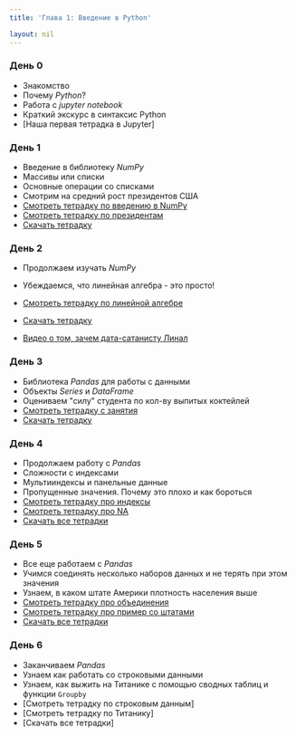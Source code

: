 ```yaml
---
title: 'Глава 1: Введение в Python'

layout: nil
---
```


### День 0

* Знакомство
* Почему _Python_?
* Работа с _jupyter notebook_
* Краткий экскурс в синтаксис Python
* [Наша первая тетрадка в Jupyter]

### День 1

* Введение в библиотеку _NumPy_
* Массивы или списки
* Основные операции со списками
* Смотрим на средний рост президентов США
* [Смотреть тетрадку по введению в NumPy](https://nbviewer.jupyter.org/github/MidiukinM/ML/blob/master/docs/notebooks/Chapter_1/view/Intro_to_numpy.ipynb)
* [Смотреть тетрадку по президентам](https://nbviewer.jupyter.org/github/MidiukinM/ML/blob/master/docs/notebooks/Chapter_1/view/ex_height.ipynb)
* [Скачать тетрадку](https://github.com/MidiukinM/ML/blob/master/docs/notebooks/Chapter_1/Day-1.zip?raw=true)


### День 2

* Продолжаем изучать _NumPy_
* Убеждаемся, что линейная алгебра - это просто!
* [Смотреть тетрадку по линейной алгебре](https://nbviewer.jupyter.org/github/MidiukinM/ML/blob/master/docs/notebooks/Chapter_1/view/linear_alg.ipynb)
* [Скачать тетрадку](https://github.com/MidiukinM/ML/blob/master/docs/notebooks/Chapter_1/Day-2.zip?raw=true)

* [Видео о том, зачем дата-сатанисту Линал](https://www.youtube.com/watch?time_continue=1&v=Or119IXozCM)


### День 3

* Библиотека _Pandas_ для работы с данными
* Объекты _Series_ и _DataFrame_
* Оцениваем "силу" студента по кол-ву выпитых коктейлей
* [Смотреть тетрадку с занятия](https://nbviewer.jupyter.org/github/MidiukinM/ML/blob/master/docs/notebooks/Chapter_1/view/obj_in_pandas.ipynb)
* [Скачать тетрадку](https://github.com/MidiukinM/ML/blob/master/docs/notebooks/Chapter_1/Day-3.zip?raw=true)


### День 4

* Продолжаем работу с _Pandas_
* Сложности с индексами
* Мультииндексы и панельные данные
* Пропущенные значения. Почему это плохо и как бороться
* [Смотреть тетрадку про индексы](https://nbviewer.jupyter.org/github/MidiukinM/ML/blob/master/docs/notebooks/Chapter_1/view/index_pandas.ipynb)
* [Смотреть тетрадку про NA](https://nbviewer.jupyter.org/github/MidiukinM/ML/blob/master/docs/notebooks/Chapter_1/view/NaN.ipynb)
* [Скачать все тетрадки](https://github.com/MidiukinM/ML/blob/master/docs/notebooks/Chapter_1/Day-4.zip?raw=true)

### День 5

* Все еще работаем с _Pandas_
* Учимся соединять несколько наборов данных и не терять при этом значения
* Узнаем, в каком штате Америки плотность населения выше
* [Смотреть тетрадку про объединения](https://nbviewer.jupyter.org/github/MidiukinM/ML/blob/master/docs/notebooks/Chapter_1/view/join_data.ipynb)
* [Смотреть тетрадку про пример со штатами](https://nbviewer.jupyter.org/github/MidiukinM/ML/blob/master/docs/notebooks/Chapter_1/view/ex_join.ipynb)
* [Скачать все тетрадки](https://github.com/MidiukinM/ML/blob/master/docs/notebooks/Chapter_1/Day-5.zip?raw=true)

### День 6
* Заканчиваем _Pandas_
* Узнаем как работать со строковыми данными
* Узнаем, как выжить на Титанике с помощью сводных таблиц и функции `Groupby`
* [Смотреть тетрадку по строковым данным]
* [Смотреть тетрадку по Титанику]
* [Скачать все тетрадки]
